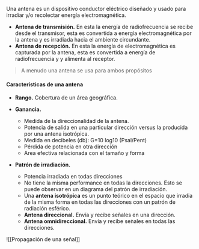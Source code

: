 Una antena es un dispositivo conductor eléctrico diseñado y usado para irradiar y/o recolectar energía electromagnética.

* **Antena de transmisión.** En esta la energía de radiofrecuencia se recibe desde el transmisor, esta es convertida a energía electromagnética por la antena y es irradiada hacia el ambiente circundante. 
* **Antena de recepción.** En esta la energía de electromagnética es capturada por la antena, esta es convertida a energía de radiofrecuencia y y alimenta al receptor.

> A menudo una antena se usa para ambos propósitos

#### Características de una antena
* **Rango.** Cobertura de un área geográfica.

* **Ganancia.** 
	* Medida de la direccionalidad de la antena. 
	* Potencia de salida en una particular dirección versus la producida por una antena isotrópica.
	* Medida en decibeles (db): G=10 log10 (Psal/Pent)
	* Pérdida de potencia en otra dirección
	* Area efectiva relacionada con el tamaño y forma

* **Patrón de irradiación.** 
	* Potencia irradiada en todas direcciones
	* No tiene la misma performance en todas la direcciones. Esto se puede observar en un diagrama del patrón de irradiación.
	* Una **antena isotrópica** es un punto teórico en el espacio que irradia de la misma forma en todas las direcciones con un patrón de radiación esférico.
	* **Antena direccional.** Envía y recibe señales en una dirección.
	* **Antena omnidireccional.** Envía y recibe seǹales en todas las direcciones.

![[Propagación de una señal]]